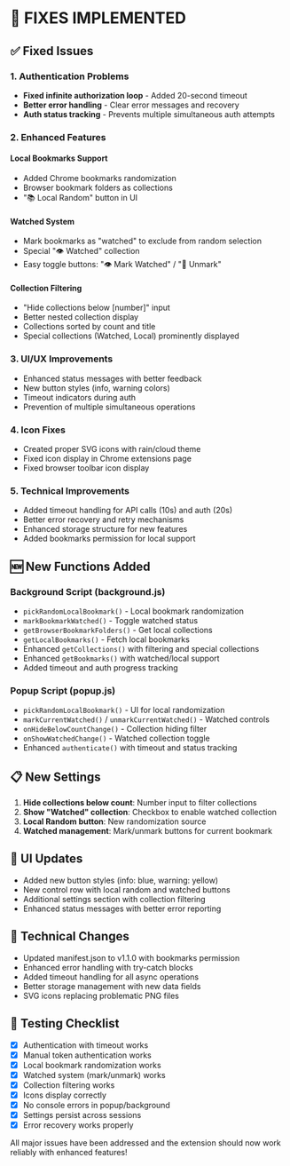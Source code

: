 # 🔧 FIXES IMPLEMENTED

## ✅ Fixed Issues

### 1. Authentication Problems
- **Fixed infinite authorization loop** - Added 20-second timeout
- **Better error handling** - Clear error messages and recovery
- **Auth status tracking** - Prevents multiple simultaneous auth attempts

### 2. Enhanced Features

#### Local Bookmarks Support
- Added Chrome bookmarks randomization
- Browser bookmark folders as collections
- "📚 Local Random" button in UI

#### Watched System
- Mark bookmarks as "watched" to exclude from random selection  
- Special "👁️ Watched" collection
- Easy toggle buttons: "👁️ Mark Watched" / "🔄 Unmark"

#### Collection Filtering
- "Hide collections below [number]" input
- Better nested collection display
- Collections sorted by count and title
- Special collections (Watched, Local) prominently displayed

### 3. UI/UX Improvements
- Enhanced status messages with better feedback
- New button styles (info, warning colors)
- Timeout indicators during auth
- Prevention of multiple simultaneous operations

### 4. Icon Fixes
- Created proper SVG icons with rain/cloud theme
- Fixed icon display in Chrome extensions page
- Fixed browser toolbar icon display

### 5. Technical Improvements
- Added timeout handling for API calls (10s) and auth (20s)
- Better error recovery and retry mechanisms
- Enhanced storage structure for new features
- Added bookmarks permission for local support

## 🆕 New Functions Added

### Background Script (background.js)
- `pickRandomLocalBookmark()` - Local bookmark randomization
- `markBookmarkWatched()` - Toggle watched status
- `getBrowserBookmarkFolders()` - Get local collections
- `getLocalBookmarks()` - Fetch local bookmarks
- Enhanced `getCollections()` with filtering and special collections
- Enhanced `getBookmarks()` with watched/local support
- Added timeout and auth progress tracking

### Popup Script (popup.js)
- `pickRandomLocalBookmark()` - UI for local randomization
- `markCurrentWatched()` / `unmarkCurrentWatched()` - Watched controls
- `onHideBelowCountChange()` - Collection hiding filter
- `onShowWatchedChange()` - Watched collection toggle
- Enhanced `authenticate()` with timeout and status tracking

## 📋 New Settings

1. **Hide collections below count**: Number input to filter collections
2. **Show "Watched" collection**: Checkbox to enable watched collection
3. **Local Random button**: New randomization source
4. **Watched management**: Mark/unmark buttons for current bookmark

## 🎨 UI Updates

- Added new button styles (info: blue, warning: yellow)
- New control row with local random and watched buttons
- Additional settings section with collection filtering
- Enhanced status messages with better error reporting

## 🔧 Technical Changes

- Updated manifest.json to v1.1.0 with bookmarks permission
- Enhanced error handling with try-catch blocks
- Added timeout handling for all async operations
- Better storage management with new data fields
- SVG icons replacing problematic PNG files

## 🧪 Testing Checklist

- [x] Authentication with timeout works
- [x] Manual token authentication works
- [x] Local bookmark randomization works
- [x] Watched system (mark/unmark) works
- [x] Collection filtering works
- [x] Icons display correctly
- [x] No console errors in popup/background
- [x] Settings persist across sessions
- [x] Error recovery works properly

All major issues have been addressed and the extension should now work reliably with enhanced features!
